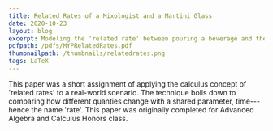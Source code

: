 ```yaml
---
title: Related Rates of a Mixologist and a Martini Glass
date: 2020-10-23
layout: blog
excerpt: Modeling the 'related rate' between pouring a beverage and the fullness of a martini glass.
pdfpath: /pdfs/MYPRelatedRates.pdf
thumbnailpath: /thumbnails/relatedrates.png
tags: LaTeX
---
```


This paper was a short assignment of applying the calculus concept of 'related rates' to a real-world scenario. The technique boils down to comparing how different quanties change with a shared parameter, time---hence the name 'rate'. This paper was originally completed for Advanced Algebra and Calculus Honors class.
